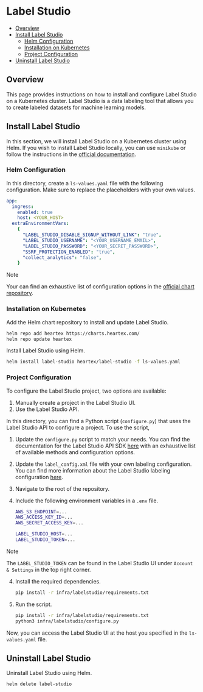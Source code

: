 # Label Studio

- [Overview](#overview)
- [Install Label Studio](#install-label-studio)
  - [Helm Configuration](#helm-configuration)
  - [Installation on Kubernetes](#installation-on-kubernetes)
  - [Project Configuration](#project-configuration)
- [Uninstall Label Studio](#uninstall-label-studio)

## Overview

This page provides instructions on how to install and configure Label Studio on a Kubernetes cluster. Label Studio is a data labeling tool that allows you to create labeled datasets for machine learning models.

## Install Label Studio

In this section, we will install Label Studio on a Kubernetes cluster using Helm. If you wish to install Label Studio locally, you can use `minikube` or follow the instructions in the [official documentation](https://labelstud.io/guide/install.html).

### Helm Configuration

In this directory, create a `ls-values.yaml` file with the following configuration. Make sure to replace the placeholders with your own values.

```yaml
app:
  ingress:
    enabled: true
    host: <YOUR_HOST>
  extraEnvironmentVars:
    {
      "LABEL_STUDIO_DISABLE_SIGNUP_WITHOUT_LINK": "true",
      "LABEL_STUDIO_USERNAME": "<YOUR_USERNAME_EMAIL>",
      "LABEL_STUDIO_PASSWORD": "<YOUR_SECRET_PASSWORD>",
      "SSRF_PROTECTION_ENABLED": "true",
      "collect_analytics": "false",
    }
```

> [!NOTE]
> Your can find an exhaustive list of configuration options in the [official chart repository](https://github.com/HumanSignal/charts/tree/master/heartex/label-studio).

### Installation on Kubernetes

Add the Helm chart repository to install and update Label Studio.

```bash
helm repo add heartex https://charts.heartex.com/
helm repo update heartex
```

Install Label Studio using Helm.

```bash
helm install label-studio heartex/label-studio -f ls-values.yaml
```

### Project Configuration

To configure the Label Studio project, two options are available:

1. Manually create a project in the Label Studio UI.
2. Use the Label Studio API.

In this directory, you can find a Python script (`configure.py`) that uses the Label Studio API to configure a project. To use the script,

1. Update the `configure.py` script to match your needs. You can find the documentation for the Label Studio API SDK [here](https://labelstud.io/sdk/index.html) with an exhaustive list of available methods and configuration options.
2. Update the `label_config.xml` file with your own labeling configuration. You can find more information about the Label Studio labeling configuration [here](https://labelstud.io/tags).
3. Navigate to the root of the repository.
4. Include the following environment variables in a `.env` file.

   ```bash
   AWS_S3_ENDPOINT=...
   AWS_ACCESS_KEY_ID=...
   AWS_SECRET_ACCESS_KEY=...

   LABEL_STUDIO_HOST=...
   LABEL_STUDIO_TOKEN=...
   ```

> [!NOTE]
> The `LABEL_STUDIO_TOKEN` can be found in the Label Studio UI under `Account & Settings` in the top right corner.

4. Install the required dependencies.

   ```bash
   pip install -r infra/labelstudio/requirements.txt
   ```

5. Run the script.

   ```bash
   pip install -r infra/labelstudio/requirements.txt
   python3 infra/labelstudio/configure.py
   ```

Now, you can access the Label Studio UI at the host you specified in the `ls-values.yaml` file.

## Uninstall Label Studio

Uninstall Label Studio using Helm.

```bash
helm delete label-studio
```
